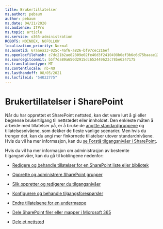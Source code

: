 ```yaml
---
title: Brukertillatelser
ms.author: pebaum
author: pebaum
ms.date: 04/21/2020
ms.audience: ITPro
ms.topic: article
ms.service: o365-administration
ROBOTS: NOINDEX, NOFOLLOW
localization_priority: Normal
ms.assetid: 67aaea23-025c-4af6-a826-bf97cec216ef
ms.openlocfilehash: c7dc21b2ae82809e02fe46d3f2410498b0ef3b6c6d75baaae1361b29a4d387d6
ms.sourcegitcommit: b5f7da89a650d2915dc652449623c78be6247175
ms.translationtype: MT
ms.contentlocale: nb-NO
ms.lasthandoff: 08/05/2021
ms.locfileid: "54022775"
---
```

# <a name="user-permissions-in-sharepoint"></a>Brukertillatelser i SharePoint

Når du har opprettet et SharePoint nettsted, kan det være lurt å gi eller begrense brukertilgang til nettstedet eller innholdet. Den enkleste måten å arbeide med tillatelser på, er å bruke de [angitte standardgruppene](https://docs.microsoft.com/sharepoint/default-sharepoint-groups) og tillatelsesnivåene, som dekker de fleste vanlige scenarier. Men hvis du trenger det, kan du angi mer finkornede tillatelser utover standardnivåene. Hvis du vil ha mer informasjon, kan du [se Forstå tilgangsnivåer i SharePoint](https://docs.microsoft.com/sharepoint/understanding-permission-levels).

Hvis du vil ha mer informasjon om administrasjon av bestemte tilgangsnivåer, kan du gå til koblingene nedenfor:

- [Redigere og behandle tillatelser for en SharePoint liste eller bibliotek](https://support.office.com/article/customize-permissions-for-a-sharepoint-list-or-library-02d770f3-59eb-4910-a608-5f84cc297782)

- [Opprette og administrere SharePoint grupper](https://docs.microsoft.com/sharepoint/customize-sharepoint-site-permissions)

- [Slik oppretter og redigerer du tilgangsnivåer](https://docs.microsoft.com/sharepoint/how-to-create-and-edit-permission-levels)

- [Konfigurere og behandle tilgangsforespørsler](https://support.office.com/article/set-up-and-manage-access-requests-94b26e0b-2822-49d4-929a-8455698654b3)

- [Endre tillatelsene for en undermappe](https://support.office.com/article/change-the-permissions-on-a-subfolder-5427bd7c-f20a-4f75-8cf2-5359dd45a1a6)

- [Dele SharePoint filer eller mapper i Microsoft 365](https://support.office.com/article/share-sharepoint-files-or-folders-1fe37332-0f9a-4719-970e-d2578da4941c)

- [Dele et nettsted](https://support.office.com/article/share-a-site-958771a8-d041-4eb8-b51c-afea2eae3658)

